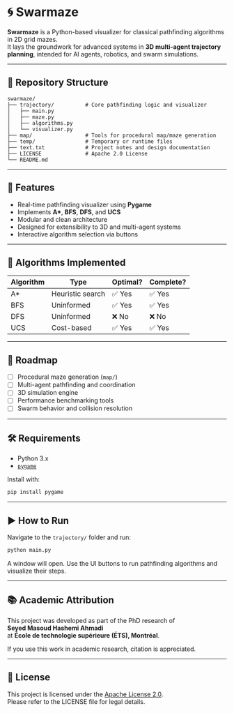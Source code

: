 # 🌀 Swarmaze

**Swarmaze** is a Python-based visualizer for classical pathfinding algorithms in 2D grid mazes.  
It lays the groundwork for advanced systems in **3D multi-agent trajectory planning**, intended for AI agents, robotics, and swarm simulations.

---

## 📁 Repository Structure

```
swarmaze/
├── trajectory/          # Core pathfinding logic and visualizer
│   ├── main.py
│   ├── maze.py
│   ├── algorithms.py
│   └── visualizer.py
├── map/                 # Tools for procedural map/maze generation
├── temp/                # Temporary or runtime files
├── text.txt             # Project notes and design documentation
├── LICENSE              # Apache 2.0 License
└── README.md
```

---

## 🚀 Features

- Real-time pathfinding visualizer using **Pygame**
- Implements **A\***, **BFS**, **DFS**, and **UCS**
- Modular and clean architecture
- Designed for extensibility to 3D and multi-agent systems
- Interactive algorithm selection via buttons

---

## 🧠 Algorithms Implemented

| Algorithm | Type            | Optimal? | Complete? |
|----------|------------------|----------|-----------|
| A*       | Heuristic search | ✅ Yes   | ✅ Yes    |
| BFS      | Uninformed       | ✅ Yes   | ✅ Yes    |
| DFS      | Uninformed       | ❌ No    | ❌ No     |
| UCS      | Cost-based       | ✅ Yes   | ✅ Yes    |

---

## 🧩 Roadmap

- [ ] Procedural maze generation (`map/`)
- [ ] Multi-agent pathfinding and coordination
- [ ] 3D simulation engine
- [ ] Performance benchmarking tools
- [ ] Swarm behavior and collision resolution

---

## 🛠 Requirements

- Python 3.x
- [`pygame`](https://www.pygame.org/)

Install with:

```bash
pip install pygame
```

---

## ▶️ How to Run

Navigate to the `trajectory/` folder and run:

```bash
python main.py
```

A window will open. Use the UI buttons to run pathfinding algorithms and visualize their steps.

---

## 📚 Academic Attribution

This project was developed as part of the PhD research of  
**Seyed Masoud Hashemi Ahmadi**  
at **École de technologie supérieure (ÉTS), Montréal**.

If you use this work in academic research, citation is appreciated.

---

## 📜 License

This project is licensed under the [Apache License 2.0](./LICENSE).  
Please refer to the LICENSE file for legal details.
